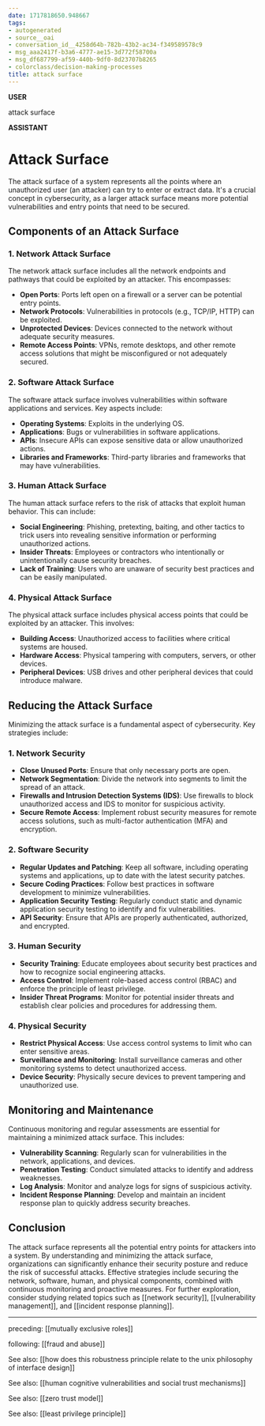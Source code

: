 ```yaml
---
date: 1717818650.948667
tags:
- autogenerated
- source__oai
- conversation_id__4258d64b-782b-43b2-ac34-f349589578c9
- msg_aaa2417f-b3a6-4777-ae15-3d772f58700a
- msg_df687799-af59-440b-9df0-8d23707b8265
- colorclass/decision-making-processes
title: attack surface
---
```


**USER**

attack surface


**ASSISTANT**

# Attack Surface

The attack surface of a system represents all the points where an unauthorized user (an attacker) can try to enter or extract data. It's a crucial concept in cybersecurity, as a larger attack surface means more potential vulnerabilities and entry points that need to be secured.

## Components of an Attack Surface

### 1. Network Attack Surface

The network attack surface includes all the network endpoints and pathways that could be exploited by an attacker. This encompasses:

- **Open Ports**: Ports left open on a firewall or a server can be potential entry points.
- **Network Protocols**: Vulnerabilities in protocols (e.g., TCP/IP, HTTP) can be exploited.
- **Unprotected Devices**: Devices connected to the network without adequate security measures.
- **Remote Access Points**: VPNs, remote desktops, and other remote access solutions that might be misconfigured or not adequately secured.

### 2. Software Attack Surface

The software attack surface involves vulnerabilities within software applications and services. Key aspects include:

- **Operating Systems**: Exploits in the underlying OS.
- **Applications**: Bugs or vulnerabilities in software applications.
- **APIs**: Insecure APIs can expose sensitive data or allow unauthorized actions.
- **Libraries and Frameworks**: Third-party libraries and frameworks that may have vulnerabilities.

### 3. Human Attack Surface

The human attack surface refers to the risk of attacks that exploit human behavior. This can include:

- **Social Engineering**: Phishing, pretexting, baiting, and other tactics to trick users into revealing sensitive information or performing unauthorized actions.
- **Insider Threats**: Employees or contractors who intentionally or unintentionally cause security breaches.
- **Lack of Training**: Users who are unaware of security best practices and can be easily manipulated.

### 4. Physical Attack Surface

The physical attack surface includes physical access points that could be exploited by an attacker. This involves:

- **Building Access**: Unauthorized access to facilities where critical systems are housed.
- **Hardware Access**: Physical tampering with computers, servers, or other devices.
- **Peripheral Devices**: USB drives and other peripheral devices that could introduce malware.

## Reducing the Attack Surface

Minimizing the attack surface is a fundamental aspect of cybersecurity. Key strategies include:

### 1. Network Security

- **Close Unused Ports**: Ensure that only necessary ports are open.
- **Network Segmentation**: Divide the network into segments to limit the spread of an attack.
- **Firewalls and Intrusion Detection Systems (IDS)**: Use firewalls to block unauthorized access and IDS to monitor for suspicious activity.
- **Secure Remote Access**: Implement robust security measures for remote access solutions, such as multi-factor authentication (MFA) and encryption.

### 2. Software Security

- **Regular Updates and Patching**: Keep all software, including operating systems and applications, up to date with the latest security patches.
- **Secure Coding Practices**: Follow best practices in software development to minimize vulnerabilities.
- **Application Security Testing**: Regularly conduct static and dynamic application security testing to identify and fix vulnerabilities.
- **API Security**: Ensure that APIs are properly authenticated, authorized, and encrypted.

### 3. Human Security

- **Security Training**: Educate employees about security best practices and how to recognize social engineering attacks.
- **Access Control**: Implement role-based access control (RBAC) and enforce the principle of least privilege.
- **Insider Threat Programs**: Monitor for potential insider threats and establish clear policies and procedures for addressing them.

### 4. Physical Security

- **Restrict Physical Access**: Use access control systems to limit who can enter sensitive areas.
- **Surveillance and Monitoring**: Install surveillance cameras and other monitoring systems to detect unauthorized access.
- **Device Security**: Physically secure devices to prevent tampering and unauthorized use.

## Monitoring and Maintenance

Continuous monitoring and regular assessments are essential for maintaining a minimized attack surface. This includes:

- **Vulnerability Scanning**: Regularly scan for vulnerabilities in the network, applications, and devices.
- **Penetration Testing**: Conduct simulated attacks to identify and address weaknesses.
- **Log Analysis**: Monitor and analyze logs for signs of suspicious activity.
- **Incident Response Planning**: Develop and maintain an incident response plan to quickly address security breaches.

## Conclusion

The attack surface represents all the potential entry points for attackers into a system. By understanding and minimizing the attack surface, organizations can significantly enhance their security posture and reduce the risk of successful attacks. Effective strategies include securing the network, software, human, and physical components, combined with continuous monitoring and proactive measures. For further exploration, consider studying related topics such as [[network security]], [[vulnerability management]], and [[incident response planning]].


---

preceding: [[mutually exclusive roles]]  


following: [[fraud and abuse]]

See also: [[how does this robustness principle relate to the unix philosophy of interface design]]


See also: [[human cognitive vulnerabilities and social trust mechanisms]]


See also: [[zero trust model]]


See also: [[least privilege principle]]